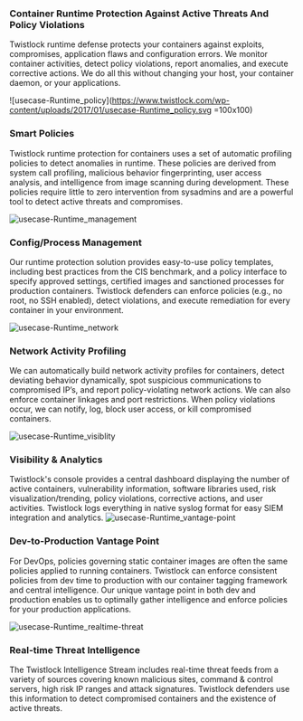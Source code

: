 
### Container Runtime Protection Against Active Threats And Policy Violations

Twistlock runtime defense protects your containers against exploits, compromises, application flaws and configuration errors. We monitor container activities, detect policy violations, report anomalies, and execute corrective actions. We do all this without changing your host, your container daemon, or your applications.</div>



![usecase-Runtime_policy](https://www.twistlock.com/wp-content/uploads/2017/01/usecase-Runtime_policy.svg =100x100)


### Smart Policies

Twistlock runtime protection for containers uses a set of automatic profiling policies to detect anomalies in runtime. These policies are derived from system call profiling, malicious behavior fingerprinting, user access analysis, and intelligence from image scanning during development. These policies require little to zero intervention from sysadmins and are a powerful tool to detect active threats and compromises.




![usecase-Runtime_management](https://www.twistlock.com/wp-content/uploads/2017/01/usecase-Runtime_management.svg)


### Config/Process Management

Our runtime protection solution provides easy-to-use policy templates, including best practices from the CIS benchmark, and a policy interface to specify approved settings, certified images and sanctioned processes for production containers. Twistlock defenders can enforce policies (e.g., no root, no SSH enabled), detect violations, and execute remediation for every container in your environment.



![usecase-Runtime_network](https://www.twistlock.com/wp-content/uploads/2017/01/usecase-Runtime_network.svg)



### Network Activity Profiling

We can automatically build network activity profiles for containers, detect deviating behavior dynamically, spot suspicious communications to compromised IP’s, and report policy-violating network actions. We can also enforce container linkages and port restrictions. When policy violations occur, we can notify, log, block user access, or kill compromised containers.


![usecase-Runtime_visiblity](https://www.twistlock.com/wp-content/uploads/2017/01/usecase-Runtime_visiblity.svg)


### Visibility & Analytics

Twistlock's console provides a central dashboard displaying the number of active containers, vulnerability information, software libraries used, risk visualization/trending, policy violations, corrective actions, and user activities. Twistlock logs everything in native syslog format for easy SIEM integration and analytics.
![usecase-Runtime_vantage-point](https://www.twistlock.com/wp-content/uploads/2017/01/usecase-Runtime_vantage-point.svg)

### Dev-to-Production Vantage Point

For DevOps, policies governing static container images are often the same policies applied to running containers. Twistlock can enforce consistent policies from dev time to production with our container tagging framework and central intelligence. Our unique vantage point in both dev and production enables us to optimally gather intelligence and enforce policies for your production applications.


![usecase-Runtime_realtime-threat](https://www.twistlock.com/wp-content/uploads/2017/01/usecase-Runtime_realtime-threat.svg)

### Real-time Threat Intelligence

The Twistlock Intelligence Stream includes real-time threat feeds from a variety of sources covering known malicious sites, command & control servers, high risk IP ranges and attack signatures. Twistlock defenders use this information to detect compromised containers and the existence of active threats.
